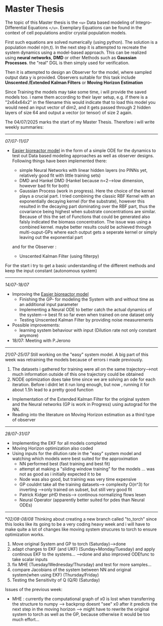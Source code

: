 # Master Thesis

The topic of this Master thesis is the `<u>` Data based modeling of Integro-Differential Equations `</u>`. Exemplary Equations can be found in the context of cell populations and/or crystal population models.

First such equations are solved numerically (using python). The solution is a population model n(m,t). In the next step it is attempted to recreate the system dynamics using a model-based approach.
This can be realized using **neural networks**, **DMD** or other Methods such as **Gaussian Processes**. the "real" DGL is then simply used for verification.

Then it is attempted to design an Observer for the model, where sampled output data y is provided. Observers suitable for this task include **Unscented /Extended Kalman Filters** or **Moving Horizon Estimation**

Since Training the models may take some time, i will provide the saved models too. i name them according to their layer setup, e.g.  if there is a "2x64x64x2" in the filename this would indicate that to load this model you would need an input vector of dim2, and it gets passed through 2 hidden layers of size 64 and output a vector (or tensor) of size 2 again.

The 04/07/2025 marks the start of my Master Thesis. Therefore i will write weekly summaries:

---

*07/07-11/07*

- [Easier bioreactor model](https://github.com/therealtoby1/Master/blob/main/Cell_growth_easy_Model.ipynb) in the form of a simple ODE for the dynamics to test out Data based modeling approaches as well as observer designs. Following things have been implemented there:

  - simple Neural Networks with linear hidden layers (no PINNs yet, relatively good fit with little training sets)
  - DMD and Hankel DMD (Hankel because n=2-->low dimension, however bad fit for both)
  - Gaussian Process (work in progress). Here the choice of the kernel plays a crucial part. I tried combining the classic RBF Kernel with an exponentially decaying kernel (for the substrate), however this resulted in the decaying part dominating over the RBF part, thus the covariance being highest when substrate concentrations are similar. Because of this the set of Functions that could be generated also falsly indicated the biomass concentration. The issue was using a combined kernel. maybe better results could be achieved through multi-ouput-GPs where each output gets a seperate kernel or simply leaving out the exponential part

  and for the Observer :

  - Unscented Kalman Filter (using filterpy)

For the start i try to get a basic understanding of the different methods and keep the input constant (autonomous system)

---

*14/07-18/07*

- Improving the [Easier bioreactor model](https://github.com/therealtoby1/Master/blob/main/Cell_growth_easy_Model.ipynb)
  - Finishing the GP- for modeling the System with and without time as an additional input parameter
  - Implementing a Neural ODE to better catch the actual dynamics of the system--> best fit so far even when trained on one dataset only
  - Testing Unscented Kalman Filter by providing noise measurements
- Possible improvements:
  - learning system behaviour with input (Dilution rate not only constant anymore)
- 18/07: Meeting with P.Jerono

---

*21/07-25/07*
Still working on the "easy" system model. A big part of this week was retraining the models because of errors i made previously.

1. The datasets i gathered for training were all on the same trajectory-->not much information outside of this one trajectory could be obtained
2. NODE optimization does take time since we are solving an ode for each iteration. Before i didnt let it run long enough, but now , running it for about 1.5h lead to a pretty good function

- Implementation of the Extended Kalman Filter for the original system and the Neural networks (GP is work in Progress) using autograd for the NN.
- Reading into the literature on Moving Horizon estimation as a third type of observer

---

*28/07-31/07*
- Implementing the EKF for all models completed
- Moving Horizon optimization also coded
- Using inputs for the dilution rate in the "easy" system model and watching which models were best suited for the approximation
  - NN performed best (fast training and best fit)
  - attempt at making a "sliding window training" for the models ... was not as good as i initially expected it to be 
  - Node was also good, but training was very time expensive
  - GP couldnt take all the training datasets--> complexity O(n^3) for inverting -->only trained on subset, but still very good fit
  - Patrick Kidger pHD thesis--> continous normalizing flows lesen
  - Neural Operator (apparently better suited for pdes than Neural ODEs)

---

**02/08-08/08*
Thinking about creating a new branch called "to_torch" since this looks like its going to be a very coding heavy week and i will have to make quite a lot of changes like moving system strucures to torch to ensure optimization works. 
1. Move original System and GP to torch (Saturday)-->done
2. adapt changes to EKF (and UKF) (Sunday+Monday/Tuesday) and apply continous EKF to the systems... -->done and also improved ODEfunc to take scalar inputs 
3. fix MHE (Tuesday/Wednesday/Thursday) and test for more samples...
4. compare Jacobians of the system between NN and original system(when using EKF) (Thursday/Friday)
5. Testing the Sensitivity of Q (Q/R) (Saturday)



Issues of the previous week:
-  MHE : currently the computational graph of x0 is lost when transferring the structure to numpy --> backprop doesnt "see" x0 after it predicts the next step in the moving horizon
--> might have to rewrite the original system to torch  as well as the GP, because otherwise it would be too much effort... 


